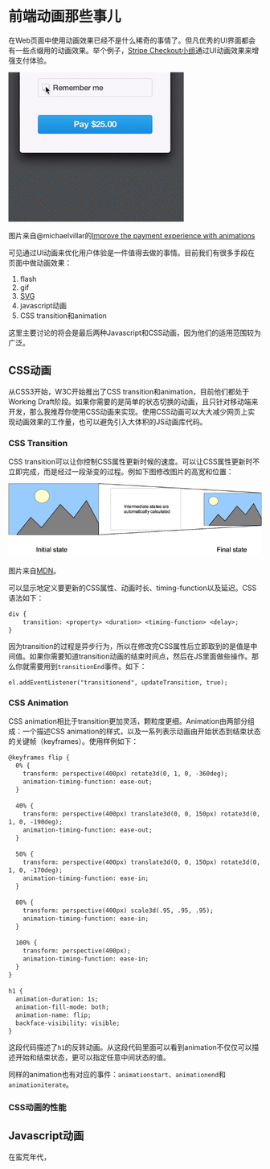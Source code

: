 前端动画那些事儿
===

在Web页面中使用动画效果已经不是什么稀奇的事情了。但凡优秀的UI界面都会有一些点缀用的动画效果。举个例子，[Stripe Checkout小组](https://medium.com/@michaelvillar/improve-the-payment-experience-with-animations-3d1b0a9b810e)通过UI动画效果来增强支付体验。

![](./imgs/14/1.gif)

图片来自@michaelvillar的[Improve the payment experience with animations](https://medium.com/@michaelvillar/improve-the-payment-experience-with-animations-3d1b0a9b810e)

可见通过UI动画来优化用户体验是一件值得去做的事情。目前我们有很多手段在页面中做动画效果：

1. flash
2. gif
3. [SVG](https://developer.mozilla.org/en-US/docs/Web/SVG/Element/animate)
3. javascript动画
4. CSS transition和animation

这里主要讨论的将会是最后两种Javascript和CSS动画，因为他们的适用范围较为广泛。

CSS动画
--

从CSS3开始，W3C开始推出了CSS transition和animation，目前他们都处于Working Draft阶段。如果你需要的是简单的状态切换的动画，且只针对移动端来开发，那么我推荐你使用CSS动画来实现。使用CSS动画可以大大减少网页上实现动画效果的工作量，也可以避免引入大体积的JS动画库代码。

### CSS Transition
CSS transition可以让你控制CSS属性更新时候的速度。可以让CSS属性更新时不立即完成，而是经过一段渐变的过程。例如下图修改图片的高宽和位置：

![](./imgs/14/2.png)

图片来自[MDN](https://developer.mozilla.org/en-US/docs/Web/Guide/CSS/Using_CSS_transitions#Which_CSS_properties_are_animatable.3F)。

可以显示地定义要更新的CSS属性、动画时长、timing-function以及延迟。CSS语法如下：

    div {
        transition: <property> <duration> <timing-function> <delay>;
    }

因为transition的过程是异步行为，所以在修改完CSS属性后立即取到的是值是中间值。如果你需要知道transition动画的结束时间点，然后在JS里面做些操作。那么你就需要用到`transitionEnd`事件。如下：

    el.addEventListener("transitionend", updateTransition, true);

### CSS Animation
CSS animation相比于transition更加灵活，颗粒度更细。Animation由两部分组成：一个描述CSS animation的样式，以及一系列表示动画由开始状态到结束状态的关键帧（keyframes）。使用样例如下：

    @keyframes flip {
      0% {
        transform: perspective(400px) rotate3d(0, 1, 0, -360deg);
        animation-timing-function: ease-out;
      }
    
      40% {
        transform: perspective(400px) translate3d(0, 0, 150px) rotate3d(0, 1, 0, -190deg);
        animation-timing-function: ease-out;
      }
    
      50% {
        transform: perspective(400px) translate3d(0, 0, 150px) rotate3d(0, 1, 0, -170deg);
        animation-timing-function: ease-in;
      }
    
      80% {
        transform: perspective(400px) scale3d(.95, .95, .95);
        animation-timing-function: ease-in;
      }
    
      100% {
        transform: perspective(400px);
        animation-timing-function: ease-in;
      }
    }
    
    h1 {
      animation-duration: 1s;
      animation-fill-mode: both;
      animation-name: flip;
      backface-visibility: visible;
    }

这段代码描述了`h1`的反转动画。从这段代码里面可以看到animation不仅仅可以描述开始和结束状态，更可以指定任意中间状态的值。

同样的animation也有对应的事件：`animationstart`、`animationend`和`animationiterate`。

### CSS动画的性能




Javascript动画
--

在蛮荒年代，




